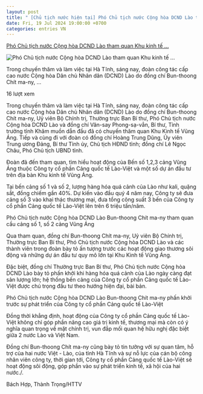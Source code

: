 ```yaml
---
layout: post
title: " [Chủ tịch nước hiện tại] Phó Chủ tịch nước Cộng hòa DCND Lào tham quan Khu kinh tế ..."
date: Fri, 19 Jul 2024 19:00:00 +0700
categories: entries VN
---
```

[Phó Chủ tịch nước Cộng hòa DCND Lào tham quan Khu kinh tế ...](https://hatinhtv.vn/tin-bai/doi-song/pho-chu-tich-nuoc-cong-hoa-dcnd-lao-tham-quan-khu-kinh-te-vung-ang)

![Phó Chủ tịch nước Cộng hòa DCND Lào tham quan Khu kinh tế ...](https://hatinhtv.vn/Media/FileManager/Khoa%20H%E1%BB%8Dc%20-%20C%C3%B4ng%20Ngh%E1%BB%87/pct_lao1.jpg)

Trong chuyến thăm và làm việc tại Hà Tĩnh, sáng nay, đoàn công tác cấp cao nước Cộng hòa Dân chủ Nhân dân (DCND) Lào do đồng chí Bun-thoong Chít ma-ny, ...

16 lượt xem

Trong chuyến thăm và làm việc tại Hà Tĩnh, sáng nay, đoàn công tác cấp cao nước Cộng hòa Dân chủ Nhân dân (DCND) Lào do đồng chí Bun-thoong Chít ma-ny, Uỷ viên Bộ Chính trị, Thường trực Ban Bí thư, Phó Chủ tịch nước Cộng hòa DCND Lào và đồng chí Văn-say Phong-sạ-vẳn, Bí thư, Tỉnh trưởng tỉnh Khăm muồn dẫn đầu đã có chuyến thăm quan Khu Kinh tế Vũng Áng. Tiếp và cùng đi với đoàn có đồng chí Hoàng Trung Dũng, Ủy viên Trung ương Đảng, Bí thư Tỉnh ủy, Chủ tịch HĐND tỉnh; đồng chí Lê Ngọc Châu, Phó Chủ tịch UBND tỉnh.

Đoàn đã đến tham quan, tìm hiểu hoạt động của Bến số 1,2,3 cảng Vũng Áng thuộc Công ty cổ phần Cảng quốc tế Lào-Việt và một số dự án đầu tư trên địa bàn Khu kinh tế Vũng Áng.

Tại bến cảng số 1 và số 2, lượng hàng hóa quá cảnh của Lào như kali, quặng sắt, đồng chiếm gần 40%. Dự kiến vào đầu quý 4 năm nay, Công ty sẽ đưa cảng số 3 vào khai thác thương mại, đưa tổng công suất 3 bến của Công ty cổ phần Cảng quốc tế Lào-Việt lên trên 6 triệu tấn/năm.

Phó Chủ tịch nước Cộng hòa DCND Lào Bun-thoong Chít ma-ny tham quan cầu cảng số 1, số 2 cảng Vũng Áng

Qua tham quan, đồng chí Bun-thoong Chít ma-ny, Uỷ viên Bộ Chính trị, Thường trực Ban Bí thư, Phó Chủ tịch nước Cộng hòa DCND Lào và các thành viên trong đoàn bày tỏ ấn tượng trước các hoạt động giao thương sôi động và những dự án đầu tư quy mô lớn tại Khu Kinh tế Vũng Áng.

Đặc biệt, đồng chí Thường trực Ban Bí thư, Phó Chủ tịch nước Cộng hòa DCND Lào bày tỏ phấn khởi khi hàng hóa quá cảnh của Lào ngày càng đạt sản lượng lớn; hệ thống bến cảng của Công ty cổ phần Cảng quốc tế Lào-Việt được chú trọng đầu tư theo hướng hiện đại, bài bản.

Phó Chủ tịch nước Cộng hòa DCND Lào Bun-thoong Chít ma-ny phấn khởi trước sự phát triển của Công ty cổ phần Cảng quốc tế Lào-Việt

Đồng thời khẳng định, hoạt động của Công ty cổ phần Cảng quốc tế Lào-Việt không chỉ góp phần nâng cao giá trị kinh tế, thương mại mà còn có ý nghĩa quan trọng về mặt chính trị, vun đắp mối quan hệ hữu nghị đặc biệt giữa 2 nước Lào và Việt Nam.

Đồng chí Bun-thoong Chít ma-ny cũng bày tỏ tin tưởng với sự quan tâm, hỗ trợ của hai nước Việt - Lào, của tỉnh Hà Tĩnh và sự nỗ lực của cán bộ công nhân viên công ty, thời gian tới, Công ty cổ phần Cảng quốc tế Lào-Việt sẽ hoạt động sôi động, góp phần vào sự phát triển kinh tế, xã hội của hai nước./.

Bách Hợp, Thành Trọng/HTTV

